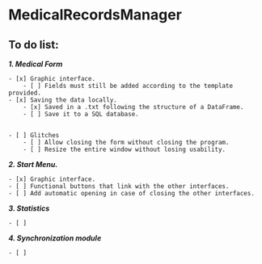 # MedicalRecordsManager


**To do list:**
---

***1. Medical Form***

    - [x] Graphic interface.
        - [ ] Fields must still be added according to the template provided.
    - [x] Saving the data locally.
        - [x] Saved in a .txt following the structure of a DataFrame.
        - [ ] Save it to a SQL database.


    - [ ] Glitches
        - [ ] Allow closing the form without closing the program.
        - [ ] Resize the entire window without losing usability.

***2. Start Menu.***

    - [x] Graphic interface.
    - [ ] Functional buttons that link with the other interfaces.
    - [ ] Add automatic opening in case of closing the other interfaces.

***3. Statistics***

    - [ ] 
 
***4. Synchronization module***

    - [ ] 
